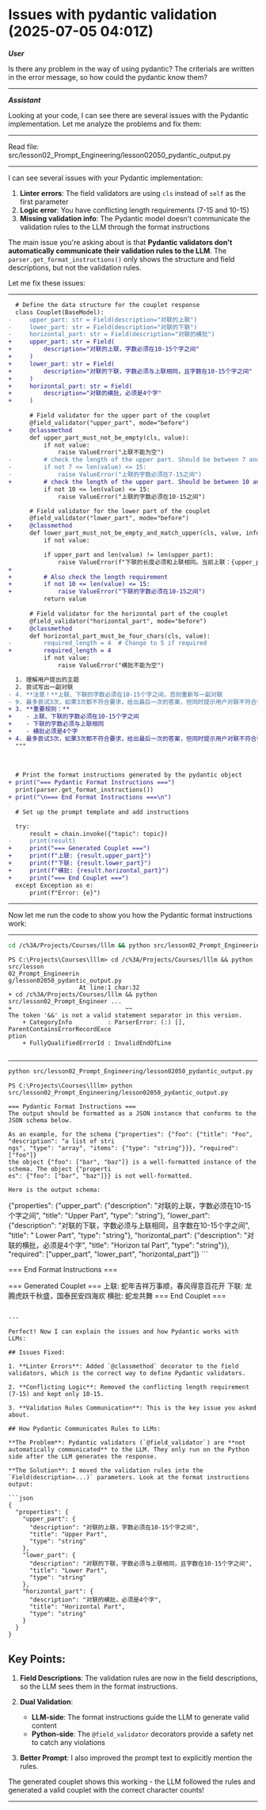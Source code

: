 <!-- Generated by SpecStory -->

# Issues with pydantic validation (2025-07-05 04:01Z)

_**User**_

Is there any problem in the way of using pydantic? The criterials are written in the error message, so how could the pydantic know them? 

---

_**Assistant**_

Looking at your code, I can see there are several issues with the Pydantic implementation. Let me analyze the problems and fix them:


---

Read file: src/lesson02_Prompt_Engineering/lesson02050_pydantic_output.py

---

I can see several issues with your Pydantic implementation:

1. **Linter errors**: The field validators are using `cls` instead of `self` as the first parameter
2. **Logic error**: You have conflicting length requirements (7-15 and 10-15)
3. **Missing validation info**: The Pydantic model doesn't communicate the validation rules to the LLM through the format instructions

The main issue you're asking about is that **Pydantic validators don't automatically communicate their validation rules to the LLM**. The `parser.get_format_instructions()` only shows the structure and field descriptions, but not the validation rules.

Let me fix these issues:


---

```diff
  # Define the data structure for the couplet response
  class Couplet(BaseModel):
-     upper_part: str = Field(description="对联的上联")
-     lower_part: str = Field(description="对联的下联")
-     horizontal_part: str = Field(description="对联的横批")
+     upper_part: str = Field(
+         description="对联的上联，字数必须在10-15个字之间"
+     )
+     lower_part: str = Field(
+         description="对联的下联，字数必须与上联相同，且字数在10-15个字之间"
+     )
+     horizontal_part: str = Field(
+         description="对联的横批，必须是4个字"
+     )
  
      # Field validator for the upper part of the couplet
      @field_validator("upper_part", mode="before")
+     @classmethod
      def upper_part_must_not_be_empty(cls, value):
          if not value:
              raise ValueError("上联不能为空")
-         # check the length of the upper part. Should be between 7 and 15 characters
-         if not 7 <= len(value) <= 15:
-             raise ValueError("上联的字数必须在7-15之间")
+         # check the length of the upper part. Should be between 10 and 15 characters
          if not 10 <= len(value) <= 15:
              raise ValueError("上联的字数必须在10-15之间")
```

```diff
      # Field validator for the lower part of the couplet
      @field_validator("lower_part", mode="before")
+     @classmethod
      def lower_part_must_not_be_empty_and_match_upper(cls, value, info):
          if not value:
```

```diff
          if upper_part and len(value) != len(upper_part):
              raise ValueError(f"下联的长度必须和上联相同。当前上联：{upper_part}，下联：{value}")
+         
+         # Also check the length requirement
+         if not 10 <= len(value) <= 15:
+             raise ValueError("下联的字数必须在10-15之间")
          return value
  
      # Field validator for the horizontal part of the couplet
      @field_validator("horizontal_part", mode="before")
+     @classmethod
      def horizontal_part_must_be_four_chars(cls, value):
-         required_length = 4  # Change to 5 if required
+         required_length = 4
          if not value:
              raise ValueError("横批不能为空")
```

```diff
  1. 理解用户提出的主题
  2. 尝试写出一副对联
- 4. **注意！**上联、下联的字数必须在10-15个字之间，否则重新写一副对联
- 9. 最多尝试3次，如果3次都不符合要求，给出最后一次的答案，但同时提示用户对联不符合要求
+ 3. **重要规则：**
+    - 上联、下联的字数必须在10-15个字之间
+    - 下联的字数必须与上联相同
+    - 横批必须是4个字
+ 4. 最多尝试3次，如果3次都不符合要求，给出最后一次的答案，但同时提示用户对联不符合要求
  """
  
```

```diff
  
  # Print the format instructions generated by the pydantic object
+ print("=== Pydantic Format Instructions ===")
  print(parser.get_format_instructions())
+ print("\n=== End Format Instructions ===\n")
  
  # Set up the prompt template and add instructions
```

```diff
  try:
      result = chain.invoke({"topic": topic})
-     print(result)
+     print("=== Generated Couplet ===")
+     print(f"上联: {result.upper_part}")
+     print(f"下联: {result.lower_part}")
+     print(f"横批: {result.horizontal_part}")
+     print("=== End Couplet ===")
  except Exception as e:
      print(f"Error: {e}")
```

---

Now let me run the code to show you how the Pydantic format instructions work:


---

```bash
cd /c%3A/Projects/Courses/lllm && python src/lesson02_Prompt_Engineering/lesson02050_pydantic_output.py
```

```
PS C:\Projects\Courses\lllm> cd /c%3A/Projects/Courses/lllm && python src/lesson
02_Prompt_Engineerin
g/lesson02050_pydantic_output.py
                    At line:1 char:32
+ cd /c%3A/Projects/Courses/lllm && python src/lesson02_Prompt_Engineer ...
+                                ~~
The token '&&' is not a valid statement separator in this version.
    + CategoryInfo          : ParserError: (:) [], ParentContainsErrorRecordExce
ption
    + FullyQualifiedErrorId : InvalidEndOfLine


```

---

```bash
python src/lesson02_Prompt_Engineering/lesson02050_pydantic_output.py
```

```
PS C:\Projects\Courses\lllm> python src/lesson02_Prompt_Engineering/lesson02050_pydantic_output.py

=== Pydantic Format Instructions ===
The output should be formatted as a JSON instance that conforms to the JSON schema below.

As an example, for the schema {"properties": {"foo": {"title": "Foo", "description": "a list of stri
ngs", "type": "array", "items": {"type": "string"}}}, "required": ["foo"]}
the object {"foo": ["bar", "baz"]} is a well-formatted instance of the schema. The object {"properti
es": {"foo": ["bar", "baz"]}} is not well-formatted.

Here is the output schema:
```
{"properties": {"upper_part": {"description": "对联的上联，字数必须在10-15个字之间", "title": "Upper
 Part", "type": "string"}, "lower_part": {"description": "对联的下联，字数必须与上联相同，且字数在10-15个字之间", "title": "
Lower Part", "type": "string"}, "horizontal_part": {"description": "对联的横批，必须是4个字", "title": "Horizon
tal Part", "type": "string"}}, "required": ["upper_part", "lower_part", "horizontal_part"]}
                                                                 ```

=== End Format Instructions ===

=== Generated Couplet ===
上联: 蛇年吉祥万事顺，春风得意百花开
下联: 龙腾虎跃千秋盛，国泰民安四海欢
横批: 蛇龙共舞
=== End Couplet ===

```

---

Perfect! Now I can explain the issues and how Pydantic works with LLMs:

## Issues Fixed:

1. **Linter Errors**: Added `@classmethod` decorator to the field validators, which is the correct way to define Pydantic validators.

2. **Conflicting Logic**: Removed the conflicting length requirement (7-15) and kept only 10-15.

3. **Validation Rules Communication**: This is the key issue you asked about.

## How Pydantic Communicates Rules to LLMs:

**The Problem**: Pydantic validators (`@field_validator`) are **not automatically communicated** to the LLM. They only run on the Python side after the LLM generates the response.

**The Solution**: I moved the validation rules into the `Field(description=...)` parameters. Look at the format instructions output:

```json
{
  "properties": {
    "upper_part": {
      "description": "对联的上联，字数必须在10-15个字之间",
      "title": "Upper Part", 
      "type": "string"
    },
    "lower_part": {
      "description": "对联的下联，字数必须与上联相同，且字数在10-15个字之间",
      "title": "Lower Part",
      "type": "string"
    },
    "horizontal_part": {
      "description": "对联的横批，必须是4个字",
      "title": "Horizontal Part", 
      "type": "string"
    }
  }
}
```

## Key Points:

1. **Field Descriptions**: The validation rules are now in the field descriptions, so the LLM sees them in the format instructions.

2. **Dual Validation**: 
   - **LLM-side**: The format instructions guide the LLM to generate valid content
   - **Python-side**: The `@field_validator` decorators provide a safety net to catch any violations

3. **Better Prompt**: I also improved the prompt text to explicitly mention the rules.

The generated couplet shows this working - the LLM followed the rules and generated a valid couplet with the correct character counts!

---

